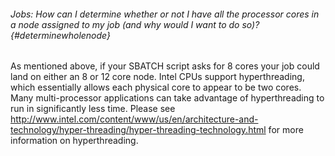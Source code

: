 
###### Jobs: How can I determine whether or not I have all the processor cores in a node assigned to my job (and why would I want to do so)? {#determinewholenode} 

As mentioned above, if
your SBATCH script asks for 8 cores your job could land on either an 8 or
12 core node. Intel CPUs support hyperthreading, which essentially
allows each physical core to appear to be two cores. Many
multi-processor applications can take advantage of hyperthreading to run
in significantly less time. Please see
<http://www.intel.com/content/www/us/en/architecture-and-technology/hyper-threading/hyper-threading-technology.html>
for more information on hyperthreading.
